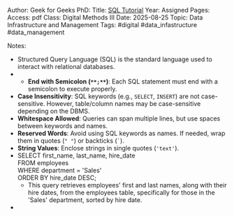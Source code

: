 Author: Geek for Geeks
PhD: 
Title: [SQL Tutorial](https://www.geeksforgeeks.org/sql/sql-tutorial/)
Year: 
Assigned Pages: 
Access: pdf
Class: Digital Methods III
Date: 2025-08-25
Topic: Data Infrastructure and Management
Tags: #digital #data_infastructure #data_management

Notes:
- Structured Query Language (SQL) is the standard language used to interact with relational databases.
- - ****End with Semicolon (******`**;**`******)****: Each SQL statement must end with a semicolon to execute properly.
- ****Case Insensitivity****: SQL keywords (e.g., `SELECT`, `INSERT`) are not case-sensitive. However, table/column names may be case-sensitive depending on the DBMS.
- ****Whitespace Allowed****: Queries can span multiple lines, but use spaces between keywords and names.
- ****Reserved Words****: Avoid using SQL keywords as names. If needed, wrap them in quotes (`" "`) or backticks (`` ` ``).
- ****String Values****: Enclose strings in single quotes (`'text'`).
- SELECT first_name, last_name, hire_date  
FROM employees  
WHERE department = 'Sales'  
ORDER BY hire_date DESC;
	- This query retrieves employees' first and last names, along with their hire dates, from the employees table, specifically for those in the 'Sales' department, sorted by hire date.
- 